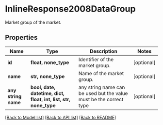 # InlineResponse2008DataGroup

Market group of the market.

## Properties
Name | Type | Description | Notes
------------ | ------------- | ------------- | -------------
**id** | **float, none_type** | Identifier of the market group. | [optional] 
**name** | **str, none_type** | Name of the market group. | [optional] 
**any string name** | **bool, date, datetime, dict, float, int, list, str, none_type** | any string name can be used but the value must be the correct type | [optional]

[[Back to Model list]](../README.md#documentation-for-models) [[Back to API list]](../README.md#documentation-for-api-endpoints) [[Back to README]](../README.md)


